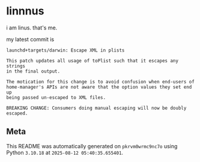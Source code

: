 # linnnus

i am linus. that's me.

my latest commit is

```
launchd+targets/darwin: Escape XML in plists

This patch updates all usage of toPlist such that it escapes any strings
in the final output.

The motication for this change is to avoid confusion when end-users of
home-manager's APIs are not aware that the option values they set end up
being passed un-escaped to XML files.

BREAKING CHANGE: Consumers doing manual escaping will now be doubly escaped.
```

## Meta

This README was automatically generated on `pkrvm0wrmc9nc7o` using Python
`3.10.18` at `2025-08-12 05:40:35.655401`.

